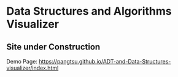 # Data Structures and Algorithms Visualizer
## Site under Construction ##
Demo Page: https://pangtsu.github.io/ADT-and-Data-Structures-visualizer/index.html
